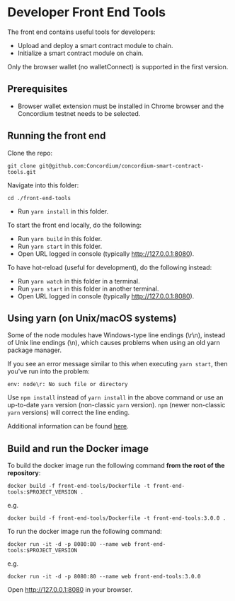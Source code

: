 # Developer Front End Tools

The front end contains useful tools for developers:

- Upload and deploy a smart contract module to chain.
- Initialize a smart contract module on chain.

Only the browser wallet (no walletConnect) is supported in the first version.

## Prerequisites

-   Browser wallet extension must be installed in Chrome browser and the Concordium testnet needs to be selected.

## Running the front end

Clone the repo:

```shell
git clone git@github.com:Concordium/concordium-smart-contract-tools.git
```

Navigate into this folder:
```shell
cd ./front-end-tools
```

-   Run `yarn install` in this folder.

To start the front end locally, do the following:

-   Run `yarn build` in this folder.
-   Run `yarn start` in this folder.
-   Open URL logged in console (typically http://127.0.0.1:8080).

To have hot-reload (useful for development), do the following instead:

-   Run `yarn watch` in this folder in a terminal.
-   Run `yarn start` in this folder in another terminal.
-   Open URL logged in console (typically http://127.0.0.1:8080).

## Using yarn (on Unix/macOS systems)

Some of the node modules have Windows-type line endings (\r\n), instead of Unix line endings (\n), which causes problems when using an old yarn package manager.

If you see an error message similar to this when executing `yarn start`, then you've run into the problem:
```shell
env: node\r: No such file or directory
```

Use `npm install` instead of `yarn install` in the above command or use an up-to-date `yarn` version (non-classic `yarn` version). `npm` (newer non-classic `yarn` versions) will correct the line ending.

Additional information can be found [here](https://techtalkbook.com/env-noder-no-such-file-or-directory/).

## Build and run the Docker image

To build the docker image run the following command **from the root of the repository**:

```
docker build -f front-end-tools/Dockerfile -t front-end-tools:$PROJECT_VERSION .
```

e.g.

```
docker build -f front-end-tools/Dockerfile -t front-end-tools:3.0.0 .
```

To run the docker image run the following command:

```
docker run -it -d -p 8080:80 --name web front-end-tools:$PROJECT_VERSION
```

e.g.

```
docker run -it -d -p 8080:80 --name web front-end-tools:3.0.0
```

Open http://127.0.0.1:8080 in your browser.

